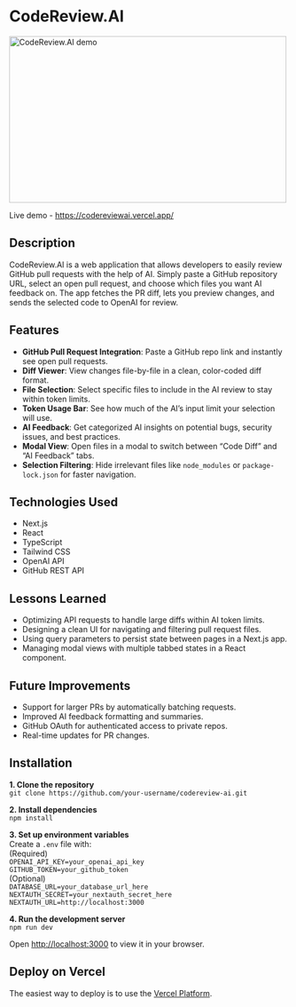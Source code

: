 # CodeReview.AI

<p>
  <a href="https://codereviewai.vercel.app/">
    <img src="public/codereview-thumbnail.gif" alt="CodeReview.AI demo" width="500" height="300"/>
  </a>
</p>


Live demo - https://codereviewai.vercel.app/

## Description

CodeReview.AI is a web application that allows developers to easily review GitHub pull requests with the help of AI. Simply paste a GitHub repository URL, select an open pull request, and choose which files you want AI feedback on. The app fetches the PR diff, lets you preview changes, and sends the selected code to OpenAI for review.

## Features
- **GitHub Pull Request Integration**: Paste a GitHub repo link and instantly see open pull requests.
- **Diff Viewer**: View changes file-by-file in a clean, color-coded diff format.
- **File Selection**: Select specific files to include in the AI review to stay within token limits.
- **Token Usage Bar**: See how much of the AI’s input limit your selection will use.
- **AI Feedback**: Get categorized AI insights on potential bugs, security issues, and best practices.
- **Modal View**: Open files in a modal to switch between “Code Diff” and “AI Feedback” tabs.
- **Selection Filtering**: Hide irrelevant files like `node_modules` or `package-lock.json` for faster navigation.

## Technologies Used
- Next.js
- React
- TypeScript
- Tailwind CSS
- OpenAI API
- GitHub REST API

## Lessons Learned
- Optimizing API requests to handle large diffs within AI token limits.
- Designing a clean UI for navigating and filtering pull request files.
- Using query parameters to persist state between pages in a Next.js app.
- Managing modal views with multiple tabbed states in a React component.

## Future Improvements
- Support for larger PRs by automatically batching requests.
- Improved AI feedback formatting and summaries.
- GitHub OAuth for authenticated access to private repos.
- Real-time updates for PR changes.

## Installation

**1. Clone the repository**  
`git clone https://github.com/your-username/codereview-ai.git`

**2. Install dependencies**  
`npm install`

**3. Set up environment variables**  
Create a `.env` file with:  
(Required)   
`OPENAI_API_KEY=your_openai_api_key`     
`GITHUB_TOKEN=your_github_token`   
(Optional)    
`DATABASE_URL=your_database_url_here`   
`NEXTAUTH_SECRET=your_nextauth_secret_here`      
`NEXTAUTH_URL=http://localhost:3000`   

**4. Run the development server**  
`npm run dev`  

Open [http://localhost:3000](http://localhost:3000) to view it in your browser.

## Deploy on Vercel
The easiest way to deploy is to use the [Vercel Platform](https://vercel.com/).
